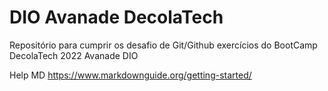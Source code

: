 # DIO Avanade DecolaTech
Repositório para cumprir os desafio de Git/Github exercícios do BootCamp DecolaTech 2022 Avanade DIO


Help MD https://www.markdownguide.org/getting-started/

